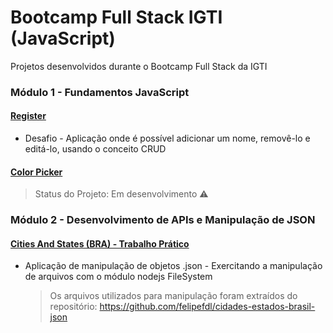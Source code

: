 # Bootcamp Full Stack IGTI (JavaScript)

Projetos desenvolvidos durante o Bootcamp Full Stack da IGTI

### Módulo 1 - Fundamentos JavaScript

#### [Register](https://jguilhermecoelho.github.io/Bootcamp-Full-Stack-IGTI/modulo1/register/)

- Desafio - Aplicação onde é possível adicionar um nome, removê-lo e editá-lo, usando o conceito CRUD

#### [Color Picker](#)

> Status do Projeto: Em desenvolvimento :warning:

### Módulo 2 - Desenvolvimento de APIs e Manipulação de JSON

#### [Cities And States (BRA) - Trabalho Prático](/modulo2/cities-and-states-of-brazil)

- Aplicação de manipulação de objetos .json - Exercitando a manipulação de arquivos com o módulo nodejs FileSystem
  > Os arquivos utilizados para manipulação foram extraídos do repositório: https://github.com/felipefdl/cidades-estados-brasil-json
